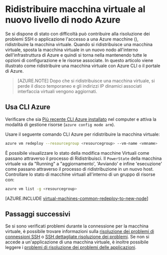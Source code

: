 <properties 
    pageTitle="Ridistribuire macchine virtuali Linux | Microsoft Azure" 
    description="In questo articolo viene descritto come ridistribuire macchine virtuali Linux per limitare i problemi di connessione SSH." 
    services="virtual-machines-linux" 
    documentationCenter="virtual-machines" 
    authors="iainfoulds" 
    manager="timlt"
    tags="azure-resource-manager,top-support-issue" 
/>
    

<tags 
    ms.service="virtual-machines-linux" 
    ms.devlang="na" 
    ms.topic="support-article" 
    ms.tgt_pltfrm="vm-linux"
    ms.workload="infrastructure" 
    ms.date="09/19/2016" 
    ms.author="iainfou" 
/>

# <a name="redeploy-virtual-machine-to-new-azure-node"></a>Ridistribuire macchina virtuale al nuovo livello di nodo Azure

Se si dispone di stato con difficoltà può contribuire alla risoluzione dei problemi SSH o applicazione l'accesso a una Azure macchine (), ridistribuire la macchina virtuale. Quando si ridistribuisce una macchina virtuale, sposta la macchina virtuale in un nuovo nodo all'interno dell'infrastruttura di Azure e quindi si torna nella mantenendo tutte le opzioni di configurazione e le risorse associate. In questo articolo viene illustrato come ridistribuire una macchina virtuale con Azure CLI o il portale di Azure.

> [AZURE.NOTE] Dopo che si ridistribuisce una macchina virtuale, si perde il disco temporaneo e gli indirizzi IP dinamici associati interfaccia virtuali vengono aggiornati. 


## <a name="using-azure-cli"></a>Usa CLI Azure

Verificare che sia [Più recente CLI Azure installato](../xplat-cli-install.md) nel computer e attiva la modalità di gestione risorse (`azure config mode arm`).

Usare il seguente comando CLI Azure per ridistribuire la macchina virtuale:

```bash
azure vm redeploy --resourcegroup <resourcegroup> --vm-name <vmname> 
```

È possibile visualizzare lo stato della modifica macchine Virtuali come passano attraverso il processo di Ridistribuisci. Il `PowerState` della macchina virtuale va da "Running" a "aggiornamento', 'Avviando' e infine 'esecuzione' come passano attraverso il processo di ridistribuzione in un nuovo host. Controllare lo stato di macchine virtuali all'interno di un gruppo di risorse con:

```bash
azure vm list -g <resourcegroup>
```


[AZURE.INCLUDE [virtual-machines-common-redeploy-to-new-node](../../includes/virtual-machines-common-redeploy-to-new-node.md)]


## <a name="next-steps"></a>Passaggi successivi
Se si sono verificati problemi durante la connessione per la macchina virtuale, è possibile trovare informazioni sulla [risoluzione dei problemi di connessioni SSH](virtual-machines-linux-troubleshoot-ssh-connection.md) o [SSH dettagliate risoluzione dei problemi](virtual-machines-linux-detailed-troubleshoot-ssh-connection.md). Se non si accede a un'applicazione di una macchina virtuale, è inoltre possibile leggere i [problemi di risoluzione dei problemi delle applicazioni](virtual-machines-linux-troubleshoot-app-connection.md).